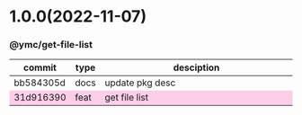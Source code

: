 <a name="1.0.0"></a>
# 1.0.0(2022-11-07)
### @ymc/get-file-list
<table><thead><tr><th>commit</th><th>type</th><th style="width:80%">desciption</th></tr></thead><tbody><tr><td><a title="docs(core): update pkg desc&#10;&#10;export handle as default&#10;&#10;generated by ymc@robot" hrel="https://github.com/ymc-github/js-idea/commit/9bb584305d38834044daa702d532f1650468493c"> bb584305d </a></td>
<td>docs</td>
<td>update pkg desc</td></tr>
<tr style="background-color:#fdcee8;" ><td><a title="feat(core): get file list&#10;&#10;update lin,tes state in readme.md&#10;update banner in dist&#10;&#10;generated by ymc@robot" hrel="https://github.com/ymc-github/js-idea/commit/031d9163906ccfac6cd72af737ae29a4e1b8d6d1"> 31d916390 </a></td>
<td>feat</td>
<td>get file list</td></tr></tbody></table>